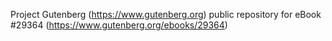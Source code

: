 Project Gutenberg (https://www.gutenberg.org) public repository for eBook #29364 (https://www.gutenberg.org/ebooks/29364)
